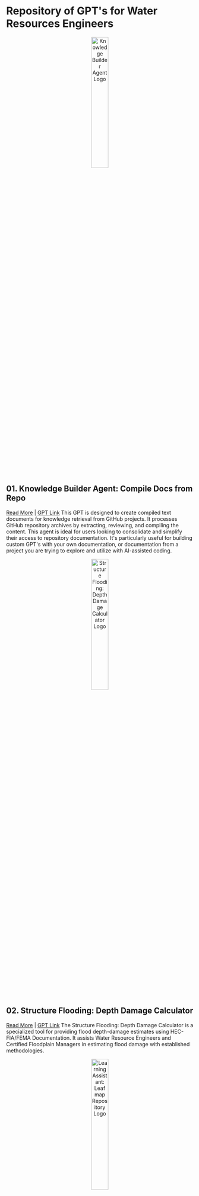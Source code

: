 # Repository of GPT's for Water Resources Engineers
<p align="center">
  <img src="./data/kb_cdfr.png" alt="Knowledge Builder Agent Logo" width="30%"/>
</p>

## 01. Knowledge Builder Agent: Compile Docs from Repo
[Read More](./01_Knowledge_Builder_Agent_-_Compile_Docs_from_Repo.md) | [GPT Link](https://chat.openai.com/g/g-v0Op0PXqN-knowledge-builder-agent-compile-docs-from-repo)
This GPT is designed to create compiled text documents for knowledge retrieval from GitHub projects. It processes GitHub repository archives by extracting, reviewing, and compiling the content. This agent is ideal for users looking to consolidate and simplify their access to repository documentation. It's particularly useful for building custom GPT's with your own documentation, or documentation from a project you are trying to explore and utilize with AI-assisted coding. 

<p align="center">
  <img src="./data/sf_ddc_logo.png" alt="Structure Flooding: Depth Damage Calculator Logo" width="30%"/>
</p>

## 02. Structure Flooding: Depth Damage Calculator
[Read More](./02_Structure_Flooding_-_Depth_Damage_Calculator.md) | [GPT Link](https://chat.openai.com/g/g-XZoGRmdOm-structure-flooding-depth-damage-calculator)
The Structure Flooding: Depth Damage Calculator is a specialized tool for providing flood depth-damage estimates using HEC-FIA/FEMA Documentation. It assists Water Resource Engineers and Certified Floodplain Managers in estimating flood damage with established methodologies. 

<p align="center">
  <img src="./data/la_lr_logo.png" alt="Learning Assistant: Leafmap Repository Logo" width="30%"/>
</p>

## 03. Learning Assistant: Leafmap Repository
[Read More](./03_Learning_Assistant_-_Leafmap_Repository.md) | [GPT Link](https://chat.openai.com/g/g-rcQ2xaKHj-learning-assistant-geospatial-mapping)
As the 'Leafmap Examples Expert', this GPT guides users through the Leafmap package, focusing on its examples and functionalities as outlined in the provided GitHub repository and documentation. It serves as an educational tool for those looking to expand their GIS capabilities with Leafmap. This assistant is perfect for users seeking detailed, step-by-step guidance on implementing Leafmap's various features and applications.

<p align="center">
  <img src="./data/mta_gh_logo.png" alt="Markdown Text Assistant: GH Flavor Logo" width="30%"/>
</p>

## 04. Markdown Text Assistant: GH Flavor
[Read More](./04_Markdown_Text_Assistant_-_GH_Flavor.md) | [GPT Link](https://chat.openai.com/g/g-tuwysm1j4-markdown-text-assistant-gh-flavor) [Free Huggingface Assistant Link](https://hf.co/chat/assistant/65d0dcfaf4ede0cff60f8396) 
The Markdown Text Assistant is specialized in GitHub Flavored Markdown, helping users to format text, create lists, embed images, and more. It's designed to assist those looking to improve their markdown documents on GitHub, providing guidance on syntax and structure. This GPT is an invaluable resource for creating more readable, professional, and functional GitHub documentation.


<p align="center">
  <img src="./data/gisaa_logo.png" alt="GIS Autonomous Assistant Logo" width="30%"/>
</p>

## 05. GIS Autonomous Assistant
[Read More](./05_GIS_Autonomous_Assistant.md) | [GPT Link](https://chat.openai.com/g/g-2mZE2aq07-gis-assistant)
This GPT serves as an autonomous assistant for GIS-related tasks, providing expertise in geographic information systems. It helps users understand and utilize GIS tools and data effectively. Whether you're analyzing spatial data, creating maps, or managing GIS databases, this assistant provides knowledgeable support, making complex GIS tasks more approachable and manageable.

<p align="center">
  <img src="./data/vnta_logo.png" alt="Voice Notes Transcription Assistant Logo" width="30%"/>
</p>

## 06. Voice Notes Transcription Assistant
[Read More](./06_Voice_Notes_Transcription_Assistant.md) | [GPT Link](https://chat.openai.com/g/g-oazhMdfSF-jupyter-notebook-portability-enhancer) [Free Huggingface Assistant Link](https://hf.co/chat/assistant/65d0de7e0650231c0f279feb) 
The Voice Notes Transcription Assistant is designed to transcribe and organize voice notes efficiently. It's a valuable tool for professionals and students alike, turning spoken words into written text. This assistant is perfect for meetings, lectures, or any scenario where quick, accurate transcriptions are needed, providing a written record for reference and analysis.

<p align="center">
  <img src="./data/gsdga_logo.jpg" alt="Gridded Soil Data GIS Assistant Logo" width="30%"/>
</p>

## 07. Gridded Soil Data GIS Assistant
[Read More](./07_Gridded_Soil_Data_GIS_Assistant.md) | [GPT Link](https://chat.openai.com/g/g-6mEgJHzsU-gridded-soil-data-gis-assistant)
The Gridded Soil Data GIS Assistant is an expert in handling and analyzing spatial soil data. It aids users in processing gridded soil datasets, providing insights into soil composition, properties, and distribution. This GPT is a valuable resource for environmental scientists, agricultural planners, and anyone needing detailed soil information for land management and analysis.

<p align="center">
  <img src="./data/st_opl_logo.png" alt="Script Translator: Outline in Plain Language Logo" width="30%"/>
</p>

## 08. Script Translator: Outline in Plain Language
[Read More](./08_Script_Translator_-_Outline_in_Plain_Language.md) | [GPT Link](https://chat.openai.com/g/g-WFn2bkuya-water-resource-python-notebook-assistant) [Free Huggingface Assistant Link](https://hf.co/chat/assistant/65d0d99566fa9d07218c4bf4) 
The Script Translator takes complex scripts and outlines them in plain language, making technical content accessible to a broader audience. It's particularly useful for educators, researchers, and project managers who need to translate technical jargon into understandable terms. Whether you're working with code, research papers, or technical guides, this assistant ensures your material is clear and comprehensible.

<p align="center">
  <img src="./data/jnpe_logo.png" alt="Jupyter Notebook Portability Enhancer Logo" width="30%"/>
</p>

## 09. Jupyter Notebook Portability Enhancer
[Read More](./09_Jupyter_Notebook_Portability_Enhancer.md) | [GPT Link](https://chat.openai.com/g/g-oazhMdfSF-jupyter-notebook-portability-enhancer) [Free Huggingface Assistant Link](https://hf.co/chat/assistant/65d0df9c1a0734a9345fafba) 
The Jupyter Notebook Portability Enhancer makes Jupyter Notebooks more accessible and portable. It generates code cells to handle package installation inside virtual environments, streamlining the setup process. This GPT is invaluable for data scientists and educators who frequently share Jupyter Notebooks, ensuring smooth transitions and functionality across different systems.

<p align="center">
  <img src="https://github.com/billk-FM/HEC-Commander/blob/main/misc/HEC-Commander-splash-logo.png" width="30%">
</p>

## 10. HEC-Commander Repository Assistant
[Read More](./10_HEC-Commander_Repository_Assistant.md) | [GPT Link](https://chat.openai.com/g/g-xznmjo6qb-hec-commander-repository-assistant)  
The HEC-Commander Repository Assistant is an expert in HEC-Commander scripts and markdowns, offering a comprehensive understanding of this suite. It aids users in navigating and utilizing HEC-Commander tools, providing a rich source of documentation and support. This GPT is ideal for engineers and technicians working with hydrologic modeling and analysis, enhancing their ability to leverage HEC-Commander's full potential.

<p align="center">
  <img src="./data/wraii_logo.png" width="30%">
</p>

## 11. Water Resource Python Notebook Assistant
[Read More](./11_Water_Resource_Python_Notebook_Assistant.md) | [GPT Link](https://chat.openai.com/g/g-WFn2bkuya-water-resource-python-notebook-assistant) [Huggingchat GPT with Codellama 70B](https://hf.co/chat/assistant/65c93874acad45bb02e78dcb)
The Water Resource Python Notebook Assistant is a specialist in Python coding for water resources engineering. It assists users in building, refactoring, and debugging Python notebooks, especially in the context of hydrological modeling and analysis. This GPT is an essential tool for water resource engineers and researchers, facilitating the use of Python for complex simulations and data analysis.

<p align="center">
  <img src="./data/sala_logo.png" width="30%">
</p>

## 12. Repo Assistant: Segment Anything Repos
[Read More](./12_Repo_Assistant_-_Segment_Anything_Repos.md) | [GPT Link](https://chat.openai.com/g/g-NvReGFMYR-repo-assistant-segment-anything-repos)
The Repo Assistant: Segment Anything Repos is a specialized tool focused on the FastSAM, Segment-Anything, and Segment-Geospatial repositories. It is designed to assist users in navigating and utilizing these repositories, which are centered around advanced image segmentation technologies.


<p align="center">
  <img src="./data/vrmvh.png" width="30%">
</p>


## 13. Virtual River Modeling Vodcast Host
[Read More](./13_Virtual_River_Modeling_Vodcast_Host.md) | [GPT Link](https://chat.openai.com/g/g-YaMbdBv95-virtual-river-modeling-vodcast-host)
The Virtual River Modeling Vodcast Host, introduced during the [February 07 AI in Water Resources Free Webinar](https://awschool.com.au/training/ai-tools/) by the Australian Water School, is an innovative tool for exploring topics in hydraulic engineering. With access to transcribed episodes of the RAS Solution YouTube Channel, this GPT specializes in responding to queries about past vodcasts and guiding users to specific episodes. Its unique processing of transcripts using Whisper and Mistral-medium technologies ensures intelligent, contextually aware responses. Ideal for delving into detailed discussions on hydraulic modeling, particularly for those seeking insights from the RAS Solution vodcasts.

<p align="center">
  <img src="./data/racpae.png" width="30%">
</p>

## 14. River Analysis Controller Python API Expert
[Read More](./14_River_Analysis_Controller_Python_API_Expert.md) | [GPT](https://chat.openai.com/g/g-IhZ9qC7Gs-river-analysis-controller-python-api-expert)
The River Analysis Controller: Python API Expert was introduced during the [February 07 AI in Water Resources Free Webinar](https://awschool.com.au/training/ai-tools/) hosted by Australian Water School.  This is an early, unexplored GPT with access to the pyras library.  The intention of this GPT is to create hecrascontroller scripts in python using AI assistance, but has not yet been put to the test!

<p align="center">
  <img src="./data/pnge.png" width="30%">
</p>

## 15. Python Notebook GUI Builder
[Read More](./15_Notebook_GUI_Builder.md) | [GPT](https://chat.openai.com/g/g-TZ19Fr7aK-notebook-gui-builder) [Free Huggingface Assistant Link](https://hf.co/chat/assistant/65d0e11b1a0734a9345fb000) 
The Python Notebook GUI Builder is a specialized GPT focusing on integrating Tkinter and Tkbootstrap GUIs within Jupyter Notebooks, particularly in a Windows environment using VS Code.  The assistant excels in layout design, entry box formatting, and window prioritization, and it communicates in a formal, technical tone. This tool is ideal for those looking to enhance their Jupyter Notebooks with interactive, custom GUI elements, streamlining user input and data presentation.

## Coming Soon: Video Streaming and Recording Expert, Water Resources River Analysis Modeling Expert, GHNCD Data Download Expert


## Repository Overview
[Read More](./README.md)
This repository is a collection of specialized GPTs designed for Water Resources Engineers. Each GPT offers unique functionalities and knowledge bases, ranging from document compilation and flood damage estimation to GIS assistance and script translation. These tools are intended to enhance productivity and understanding in various water resource management and engineering tasks, as well as productivity and GPT building tools. 




